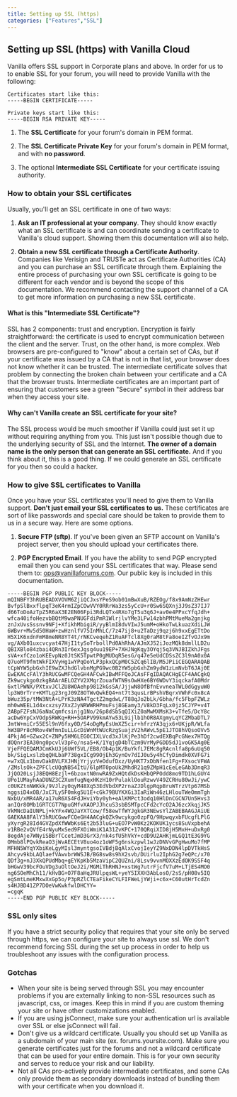 ```yaml
---
title: Setting up SSL (https)
categories: ["Features","SSL"]
---
```


## Setting up SSL (https) with Vanilla Cloud

Vanilla offers SSL support in Corporate plans and above. In order for us to to enable SSL for your forum, you will need to provide Vanilla with the following:

```
Certificates start like this:
-----BEGIN CERTIFICATE-----
```

```
Private keys start like this:
-----BEGIN RSA PRIVATE KEY-----
```

1. The **SSL Certificate** for your forum's domain in PEM format.

2. The **SSL Certificate Private Key** for your forum's domain in PEM format, and with **no password**.

3. The optional **Intermediate SSL Certificate** for your certificate issuing authority.

### How to obtain your SSL certificates

Usually, you'll get an SSL certificate in one of two ways:

1. **Ask an IT professional at your company**. They should know exactly what an SSL certificate is and can coordinate sending a certificate to Vanilla's cloud support. Showing them this documentation will also help.

2. **Obtain a new SSL certificate through a Certificate Authority**. Companies like Verisign and TRUSTe act as Certificate Authorities (CA) and you can purchase an SSL certificate through them. Explaining the entire process of purchasing your own SSL certificate is going to be different for each vendor and is beyond the scope of this documentation. We recommend contacting the support channel of a CA to get more information on purchasing a new SSL certificate.

#### What is this "Intermediate SSL Certificate"?

SSL has 2 components: trust and encryption. Encryption is fairly straightforward: the certificate is used to encrypt communication between the client and the server. Trust, on the other hand, is more complex. Web browsers are pre-configured to "know" about a certain set of CAs, but if your certificate was issued by a CA that is not in that list, your browser does not know whether it can be trusted. The intermediate certificate solves that problem by connecting the broken chain between your certificate and a CA that the browser trusts. Intermediate certificates are an important part of ensuring that customers see a green "Secure" symbol in their address bar when they access your site.

#### Why can't Vanilla create an SSL certificate for your site?

The SSL process would be much smoother if Vanilla could just set it up without requiring anything from you. This just isn't possible though due to the underlying security of SSL and the Internet. **The owner of a domain name is the only person that can generate an SSL certificate.** And if you think about it, this is a good thing. If we could generate an SSL certificate for you then so could a hacker.

### How to give SSL certificates to Vanilla

Once you have your SSL certificates you'll need to give them to Vanilla support. **Don't just email your SSL certificates to us.** These certificates are sort of like passwords and special care should be taken to provide them to us in a secure way. Here are some options.

1. **Secure FTP (sftp)**. If you've been given an SFTP account on Vanilla's project server, then you should upload your certificates there.

2. **PGP Encrypted Email**. If you have the ability to send PGP encrypted email then you can send your SSL certificates that way. Please send them to: ops@vanillaforums.com. Our public key is included in this documentation.

  ```
-----BEGIN PGP PUBLIC KEY BLOCK-----
mQINBFY3hRUBEADXVOVM6ZjiQCJxsYPeS9ob01mBwXuB/RZEOg/f8x9AmNzZHEwr
BvfpSlBxxflpqT3eK4rmIZpCOwVVY0RRrWa3zs5yCcU+r0Sw6SQXnj3J9sZ37IJ7
d66ToDoAzTpZ5R6aX3E2EN06Fpi3RdLQTx4RXo7gT5u3q6J+av0e4PPxcYfqJdh+
wfca40ifoHezvbBQtM9waPNUGFdiPmR1WlrjlvYMe3LFw14zbhPMtMueMa2gnjkg
znJxUvsSssnv9NFj+XfikhMbigiR/yyBlmI8dvVIwJ5umM+oHkoTwLkuazXdiLJW
6WBvr+Mv5d50HaW+zwHznlfV75InMhLC/7z47ij8+u2TaDzj9qzj6h9xxEgETtDo
H5X1K6xdnFmM8meNR8YT4t/rNKCveqehZ1RuAFTcl8Xg0raM8tFa8oeIZfvOJx9m
vg/AXb01uxcvcyat47HjI1tySoTrbollPd0AhRhA/AJmXJ52iJozMQk8dmllLD2u
QBIXBlo84zbai4QRn3Ir6exJgsg4uu19EP+7XHJNgKqy3OYqj5q3VNJBIZkhJFgs
sVA+xfCzo1oKEEvpNz0JtSK5TpwtP0gMUDqR5esG/q47e5eUdCDSsZC3l9nA0x0A
Q7uoMT9fmtWkFIXVyHg1wYPqOoYLP3pkxQCpM0C5ZCq6lIB/M5JPiiCEGQARAQAB
tCpWYW5pbGxhIE9wZXJhdGlvbnMgPG9wc0B2YW5pbGxhZm9ydW1zLmNvbT6JAj0E
EwEKACcFAlY3hRUCGwMFCQeGH4AFCwkIBwMFFQoJCAsFFgIDAQACHgECF4AACgkQ
Zk9wcykgo0zkgBAArAELOZYV2XMqrZouafWTN9sOwHXe6BY6WDvY3iqckafA0Mdr
6xtlPWNX/PXtxvJClZU8WOAehp9812kGsSA/JjjwN8OfBfnEvvneaTWL0dGgyuW0
lp3W0rTrr+KMTLg23rgJ09Z8OTWvQwkEQ4+nt7t3qusLrBPshVBqrxVWhFc0x8cA
bWuz35p/tMW3NtA+LPrK3zNA4TgctZ2mgdwL/T88qJo2bLk/Gbha/fc5FbpFZWLz
mh0wWEEL1d4xcxzsy7XxZJyNRWWRHPmuFsj8GEamy3/V8kD3FqLx0jz5CJYP+v4T
2ABpFZFsNJ6aNaCqmfcsinjg1No/26p8dSb5qQIXiZ0aMwMXMsK3+vTfe5/DcY8c
acDw6YpCxVOdpSRWKq+RH+5OAPV99kmAYw53L9ijlb1hOR8AXgmyLqYCZMbaDTL7
JmtW+miCr55ESl9nV6fxy0D/S4oDgMyEsUmXZ5cir+hfrzYA3qjx6+UKjpR/WLfa
hW3BPr8cMRov4WfmnIuLLGcDiWnMtWUcRzgSuajzV2hAWvL5pE1JTO8hVQsoOVv5
4PkjA6+GZwx2C+ZNPy5HM6LEGOCIXLVcd3xJlKjPe3hDf2cwdEXBqPcGNex7HTQg
dOQnr3EA30ng0pcvlV3pFo/nsa5+K/1YqjgD4bTCzm9VrMyPGDD5dJ1voGK5Ag0E
VjeFFQEQAMJCmKkUJj6UWf5VL/EB8/Ob4p1K/BuYkfL7EMc8gRAcnlfa8p6uUq50
bk/SigLxslzbqQHLbaP738gxICg99OjEh3GynOv7dIJ0u5y4hCfyDimdk0XVFG7i
+w7xQLx1bmvDakBVLFXJHNjYrjyzVeOdufDxz/UyHKT7xDbNfen1Fg+FXsocVFWA
/ZMslsOk+ZPFClcUQqNB54ItU/6lpMT0poUk2MhdR21q9ZMpH1cEeLeGAb3DnqR3
JjQO20LsjJ8EQH8Ezjl+6bzoxtN0nwRA9ZxHQtdkDsKHbQPPOdd8mo9TD1hLGUY4
UPo1UMayhAaDUNZ3C2XumfugNqxHKzH10rPulaklOouRzwvV49ZCRHu80wJi/ywC
c0UKZtnNWKkk/9VJlzy0qyM48Xq53EdVbdXP2rnaZJDlgpRqpBruWTrzVtp67MSb
nggsiD4xOB/JxC7Ly5F0mkg5U1E+cGk79BUYKXGi3IaRiWn46zLHlouTWeOmmTgh
NxbU/xMR4AR/a17uR6XS4FdJHviYby0yh+eAlKMPct3odq10HlDnCGCN7Un5Hvs3
anIQr8OMb1GRTCGT7NpuGMfvXAOPJJhcuS3sbBSMTpcCFd2cYcO2AJ6zcXkqjJK5
VkMNcDaIUNPLj+kYFx4WQJaYXTCow/f58ewTfWYJgkGR3NEwsYlZABEBAAGJAiUE
GAEKAA8FAlY3hRUCGwwFCQeGH4AACgkQZk9wcykgo0zpFQ/9HpwqyxbFUcgfLPlG
yXyrgR28Id4GVZpdXfWWbKs6Et2b53luG+uEO7PvW0Kz2KOKUK1ycs8SuVxpbehA
v1RBe2vQVfE4rNyuMxSed9FXOiWmiK1A31ZvKPC+170QRqiXID8jH5MxH+uDxRg0
8egdAje7WNyiSBBrTCcetJmD3GrX3/nk4sfU5hVkY+cdD9U2AHKjmLGQ1tE3G9YG
OMmb8lPQvkReaO3jWvAECEtV8uo4oz1oWF5g6nskzpwl1wJzDNVvGPgHwuMo7fMP
MFHN5WYqYXbiKeLgyMIsl3myntgsoIVBdjBqAlxCvojIeyYZ9NxDDN4lpDVTkHsS
Ahcyv9kbLAQlaefVAwvbrWWSJB/BG8sw8s9hX2svb/DUirlu2IphG2g7eQPc/x70
QDf3g+nJ3XkQPUdMbq+gEYKpKb5MzaVipC2QUZni/8Lsv9vvnMOXXzEdOK9SSF4q
bHGwV39bcFOuVDg3uOltOeJ2i/MGMiThRHNJ+xstWg7utrFjcfV7uM+LTjES4MO0
ng6SOeMhCh11/kHvBG+O7F8aHqJRUlpqsWL+yeY5IXXH3AbLosO/2sS/pH08v5IQ
egSmtLmeKMxwXxGp5o/P3pRZlCTEaFikeCYLFIFWeLjYWji+c6x+C60utHrTcdZn
s4HJBD41ZP7DOeVwKwkfwlDHCYY=
=cgqK
-----END PGP PUBLIC KEY BLOCK-----
  ```

### SSL only sites

If you have a strict security policy that requires that your site only be served through https, we can configure your site to always use ssl. We don't recommend forcing SSL during the set up process in order to help us troubleshoot any issues with the configuration process.

### Gotchas

* When your site is being served through SSL you may encounter problems if you are externally linking to non-SSL resources such as javascript, css, or images. Keep this in mind if you are custom theming your site or have other customizations enabled.
* If you are using jsConnect, make sure your authentication url is available over SSL or else jsConnect will fail.
* Don't give us a wildcard certificate. Usually you should set up Vanilla as a subdomain of your main site (ex. forums.yoursite.com). Make sure you generate certificates just for the forums and not a wildcard certificate that can be used for your entire domain. This is for your own security and serves to reduce your risk and our liability.
* Not all CAs pro-actively provide intermediate certificates, and some CAs only provide them as secondary downloads instead of bundling them with your certificate when you download it.
